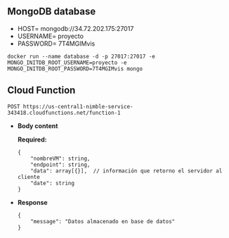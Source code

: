 ## MongoDB database

- HOST= mongodb://34.72.202.175:27017
- USERNAME= proyecto
- PASSWORD= 7T4MGIMvis

`docker run --name database -d -p 27017:27017 -e MONGO_INITDB_ROOT_USERNAME=proyecto -e MONGO_INITDB_ROOT_PASSWORD=7T4MGIMvis mongo`


## Cloud Function
`POST https://us-central1-nimble-service-343418.cloudfunctions.net/function-1`

*  **Body content**

   **Required:**
    ```
    {
        "nombreVM": string,
        "endpoint": string,
        "data": array[{}],  // información que retorno el servidor al cliente
        "date": string
    }
    ```
* **Response**

    ```
    {
        "message": "Datos almacenado en base de datos"
    }
    ```